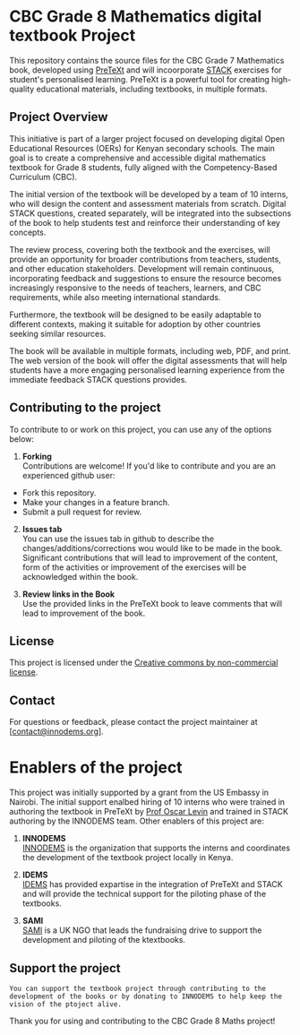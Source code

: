 # CBC Grade 8 Mathematics digital textbook Project

This repository contains the source files for the CBC Grade 7 Mathematics book, developed using [PreTeXt](https://pretextbook.org) and will incoorporate [STACK](https://stack-assessment.org/) exercises for student's personalised learning. PreTeXt is a powerful tool for creating high-quality educational materials, including textbooks, in multiple formats.

## Project Overview

This initiative is part of a larger project focused on developing digital Open Educational Resources (OERs) for Kenyan secondary schools. The main goal is to create a comprehensive and accessible digital mathematics textbook for Grade 8 students, fully aligned with the Competency-Based Curriculum (CBC).

The initial version of the textbook will be developed by a team of 10 interns, who will design the content and assessment materials from scratch. Digital STACK questions, created separately, will be integrated into the subsections of the book to help students test and reinforce their understanding of key concepts.

The review process, covering both the textbook and the exercises, will provide an opportunity for broader contributions from teachers, students, and other education stakeholders. Development will remain continuous, incorporating feedback and suggestions to ensure the resource becomes increasingly responsive to the needs of teachers, learners, and CBC requirements, while also meeting international standards.

Furthermore, the textbook will be designed to be easily adaptable to different contexts, making it suitable for adoption by other countries seeking similar resources. 

The book will be available in multiple formats, including web, PDF, and print. The web version of the book will offer the digital assessments that will help students have a more engaging personalised learning experience from the immediate feedback STACK questions provides.

## Contributing to the project

To contribute to or work on this project, you can use any of the options  below:

1. **Forking**  
    Contributions are welcome! If you'd like to contribute and you are an experienced github user:
- Fork this repository.
- Make your changes in a feature branch.
- Submit a pull request for review.

2. **Issues tab**  
    You can use the issues tab in github to describe the changes/additions/corrections wou would like to be made in the book. Significant contributions that will lead to improvement of the content, form of the activities or improvement of the exercises will be acknowledged within the book.

3. **Review links in the Book**  
    Use the provided links in the PreTeXt book to leave comments that will lead to improvement of the book.

## License

This project is licensed under the [Creative commons by non-commercial license](https://creativecommons.org/licenses/by-nc-sa/4.0/).

## Contact

For questions or feedback, please contact the project maintainer at [contact@innodems.org].


# Enablers of the project

This project was initially supported by a grant from the US Embassy in Nairobi. The initial support enalbed hiring of 10 interns who were trained in authoring the textbook in PreTeXt by [Prof Oscar Levin](https://math.oscarlevin.com/) and trained in STACK authoring by the INNODEMS team. Other enablers of this project are:
1. **INNODEMS**  
   [INNODEMS](https://innodems.org/) is the organization that supports the interns and coordinates the development of the textbook project locally in Kenya. 

2. **IDEMS**   
     [IDEMS](https://www.idems.international/) has provided expartise in the integration of PreTeXt and STACK and will provide the technical support for the piloting phase of the textbooks.

4. **SAMI**   
        [SAMI](https://samicharity.co.uk/home) is a UK NGO that leads the fundraising drive to support the development and piloting of the ktextbooks.  

## Support the project

    You can support the textbook project through contributing to the development of the books or by donating to INNODEMS to help keep the vision of the ptoject alive.

<!---
# CBC Grade 8 Maths

Welcome to the CBC Grade 8 Maths project! This repository contains materials and resources for teaching and learning Grade 8 Mathematics based on the Competency-Based Curriculum (CBC).

## Table of Contents

- [Front Matter](frontmatter.ptx)
- [Curriculum Overview](#curriculum-overview)
- [Numbers](source/Numbers/ch-numbers.ptx)
- [Algebra](source/Algebra/ch-algebra.ptx)
- [Geometry](source/Geometry/ch-geometry.ptx)
- [Measurement](source/Measurements/ch-measurements.ptx)
- [Data handling & probability](source/Data_Handling_and_Probability/ch-data_handling_and_probability.ptx)
- [Back Matter](backmatter.ptx)

## Introduction

This project aims to provide comprehensive resources for educators and students following the CBC Grade 8 Mathematics curriculum. 

## Curriculum Overview

The CBC Grade 8 Mathematics curriculum covers the following topics:
- Number Systems
- Algebra
- Geometry
- Measurement
- Data handling & Probability

## Resources

1. 
2. 
3. 
4. 
5. 
6. 


## Contributing

1. 
2. 
3. 
4. 
5. 
6. 

## License

This project is licensed under the MIT License. See the [LICENSE](LICENSE) file for more details.

--->

Thank you for using and contributing to the CBC Grade 8 Maths project!

